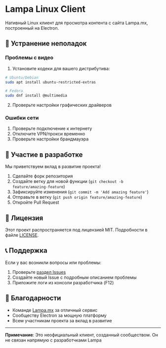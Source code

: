 # Lampa Linux Client

Нативный Linux клиент для просмотра контента с сайта Lampa.mx, построенный на Electron.

## 🐛 Устранение неполадок

### Проблемы с видео

1. Установите кодеки для вашего дистрибутива:
```bash
# Ubuntu/Debian
sudo apt install ubuntu-restricted-extras

# Fedora
sudo dnf install @multimedia
```

2. Проверьте настройки графических драйверов

### Ошибки сети

1. Проверьте подключение к интернету
2. Отключите VPN/прокси временно
3. Проверьте настройки брандмауэра

## 🤝 Участие в разработке

Мы приветствуем вклад в развитие проекта!

1. Сделайте форк репозитория
2. Создайте ветку для новой функции (`git checkout -b feature/amazing-feature`)
3. Зафиксируйте изменения (`git commit -m 'Add amazing feature'`)
4. Отправьте в ветку (`git push origin feature/amazing-feature`)
5. Откройте Pull Request

## 📄 Лицензия

Этот проект распространяется под лицензией MIT. Подробности в файле [LICENSE](LICENSE).

## 📞 Поддержка

Если у вас возникли вопросы или проблемы:

1. Проверьте [раздел Issues](https://github.com/your-username/lampa-linux-client/issues)
2. Создайте новый Issue с подробным описанием проблемы
3. Приложите логи из консоли разработчика (F12)

## 🙏 Благодарности

- Команде [Lampa.mx](https://lampa.mx) за отличный сервис
- Сообществу Electron за мощную платформу
- Всем участникам проекта за вклад в развитие

---

**Примечание**: Это неофициальный клиент, созданный сообществом. Он не связан напрямую с разработчками Lampa
